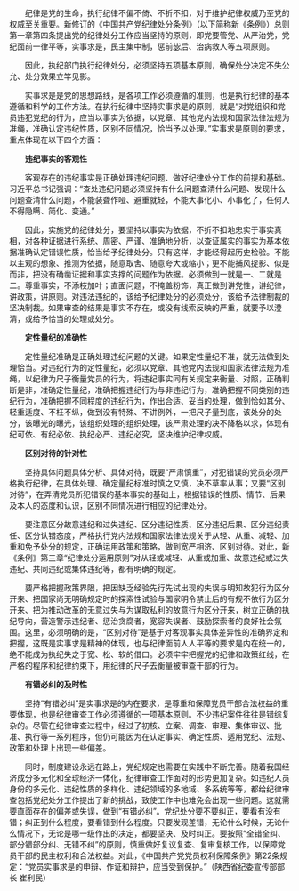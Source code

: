 　　纪律是党的生命，执行纪律不偏不倚、不折不扣，对于维护纪律权威乃至党的权威至关重要。新修订的《中国共产党纪律处分条例》（以下简称新《条例》）总则第一章第四条提出党的纪律处分工作应当坚持的原则，即党要管党、从严治党，党纪面前一律平等，实事求是，民主集中制，惩前毖后、治病救人等五项原则。

　　因此，执纪部门执行纪律处分，必须坚持五项基本原则，确保处分决定不失公允、处分效果立竿见影。

　　实事求是是党的思想路线，是各项工作必须遵循的准则，也是执行纪律的基本遵循和科学的工作方法。在执行纪律中坚持实事求是的原则，就是“对党组织和党员违犯党纪的行为，应当以事实为依据，以党章、其他党内法规和国家法律法规为准绳，准确认定违纪性质，区别不同情况，恰当予以处理。”实事求是原则的要求，重点体现在以下四个方面：

　　**违纪事实的客观性**

　　客观存在的违纪事实是正确处理违纪问题、做好纪律处分工作的前提和基础。习近平总书记强调：“查处违纪问题必须坚持有什么问题查清什么问题、发现什么问题查清什么问题，不能装聋作哑、避重就轻，不能大事化小、小事化了，任何人不得隐瞒、简化、变通。”

　　因此，实施党的纪律处分，要坚持以事实为依据，不折不扣地忠实于事实真相，对各种证据进行系统、周密、严谨、准确地分析，以查证属实的事实为基本依据准确认定错误性质，恰当给予纪律处分。只有这样，才能经得起历史检验。不能以主观的想象、推测为依据，随意取舍、随意夸大或缩小；更不能捕风捉影、似是而非，把没有确凿证据和事实支撑的问题作为依据。必须做到一就是一、二就是二。尊重事实，不添枝加叶；直面问题，不掩盖粉饰，真正做到讲党性，讲纪律，讲政策，讲原则。对违法违纪的，该给予纪律处分的必须处分，该给予法律制裁的坚决制裁。如果审查的结果是事实不存在，或没有线索反映的严重，就要予以澄清，或给予恰当的处理或处分。

　　**定性量纪的准确性**

　　定性量纪准确是正确处理违纪问题的关键。如果定性量纪不准，就无法做到处理恰当。对违纪行为的定性量纪，必须以党章、其他党内法规和国家法律法规为准绳，以纪律为尺子衡量党员的行为，将违纪事实同有关规定来衡量、对照，正确判断是非，准确定性量纪，准确把握违纪行为与非违纪行为，准确把握不同类别的违纪行为，准确把握不同程度的违纪行为，作出合适、妥当的处理，做到恰如其分、轻重适度、不枉不纵，做到没有特殊、不讲例外，一把尺子量到底，该处分的处分，该曝光的曝光，该组织处理的组织处理，该严肃处理的决不降格以求，体现有纪可依、有纪必依、执纪必严、违纪必究，坚决维护纪律权威。

　　**区别对待的针对性**

　　坚持具体问题具体分析、具体对待，既要“严肃慎重”，对犯错误的党员必须严格执行纪律，在具体处理、确定量纪标准时慎之又慎，决不草率从事；又要“区别对待”，在弄清党员所犯错误的基本事实的基础上，根据错误的性质、情节、后果及本人的态度和认识，区别不同情况进行相应的纪律处分。

　　要注意区分故意违纪和过失违纪、区分违纪性质、区分违纪后果、区分违纪责任、区分认错态度，严格执行党内法规和国家法律法规关于从轻、从重、减轻、加重和免予处分的规定，正确运用政策和策略，做到宽严相济、区别对待。对此，新《条例》第三章“纪律处分运用原则”对从轻或减轻、从重或加重、故意违纪或过失违纪、共同违纪或集体违纪等，都有明确的规定。

　　要严格把握政策界限，把因缺乏经验先行先试出现的失误与明知故犯行为区分开来、把国家尚无明确规定时的探索性试验与国家明令禁止后的有规不依行为区分开来、把为推动改革的无意过失与为谋取私利的故意行为区分开来，树立正确的执纪导向，营造警示违纪者、惩治贪腐者，宽容失误者、鼓励探索者的良好社会氛围。这里，必须明确的是，“区别对待”是基于对客观事实具体差异性的准确界定和把握，这既是实事求是精神的体现，也与纪律面前人人平等的要求是内在统一的，绝不能成为执纪失之于宽、松、软的借口。必须牢牢把握党的纪律和政策红线，在严格的程序和纪律约束下，用纪律的尺子去衡量被审查干部的行为。

　　**有错必纠的及时性**

　　坚持“有错必纠”是实事求是的内在要求，是尊重和保障党员干部合法权益的重要体现，也是纪律审查工作必须遵循的一项基本原则。不少违纪案件往往是错综复杂的。尽管在纪律审查过程中，经过了初核、立案、调查、审理、集体审议、批准、执行等一系列程序，但仍可能因为在认定事实、确定性质、适用党纪、法规、政策和处理上出现一些偏差。

　　同时，制度建设永远在路上，党纪规定也需要在实践中不断完善。随着我国经济成分多元化和全球经济一体化，纪律审查工作面对的形势更加复杂。如违纪人员身份的多元化、违纪性质的多样化、违纪领域的多地域、多系统等等，都给纪律审查包括党纪处分工作提出了新的挑战，致使工作中也难免会出现一些问题。这就需要直面存在的偏差或失误，做到“有错必纠”。党纪处分要不要纠正，要看有没有错；纠正到什么程度，要看错到什么程度。只要发现差错，无论什么时候，无论什么情况下，无论是哪一级作出的决定，都要坚决、及时纠正。要按照“全错全纠、部分错部分纠、无错不纠”的原则，慎重做好复议复查、复审复核工作，以保障党员干部的民主权利和合法权益。对此，《中国共产党党员权利保障条例》第22条规定：“党员实事求是的申辩、作证和辩护，应当受到保护。”（陕西省纪委宣传部部长 崔利民）